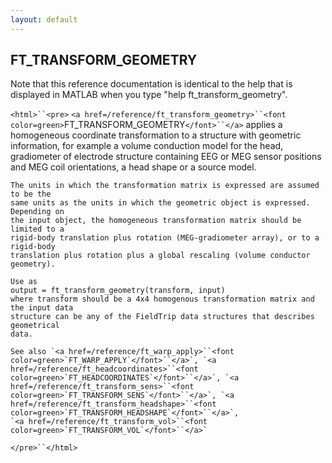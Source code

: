 ```yaml
---
layout: default
---
```


##  FT_TRANSFORM_GEOMETRY

Note that this reference documentation is identical to the help that is displayed in MATLAB when you type "help ft_transform_geometry".

`<html>``<pre>`
    `<a href=/reference/ft_transform_geometry>``<font color=green>`FT_TRANSFORM_GEOMETRY`</font>``</a>` applies a homogeneous coordinate transformation to a
    structure with geometric information, for example a volume conduction model for the
    head, gradiometer of electrode structure containing EEG or MEG sensor positions and
    MEG coil orientations, a head shape or a source model.
 
    The units in which the transformation matrix is expressed are assumed to be the
    same units as the units in which the geometric object is expressed. Depending on
    the input object, the homogeneous transformation matrix should be limited to a
    rigid-body translation plus rotation (MEG-gradiometer array), or to a rigid-body
    translation plus rotation plus a global rescaling (volume conductor geometry).
 
    Use as
    output = ft_transform_geometry(transform, input)
    where transform should be a 4x4 homogenous transformation matrix and the input data
    structure can be any of the FieldTrip data structures that describes geometrical
    data.
 
    See also `<a href=/reference/ft_warp_apply>``<font color=green>`FT_WARP_APPLY`</font>``</a>`, `<a href=/reference/ft_headcoordinates>``<font color=green>`FT_HEADCOORDINATES`</font>``</a>`, `<a href=/reference/ft_transform_sens>``<font color=green>`FT_TRANSFORM_SENS`</font>``</a>`, `<a href=/reference/ft_transform_headshape>``<font color=green>`FT_TRANSFORM_HEADSHAPE`</font>``</a>`,
    `<a href=/reference/ft_transform_vol>``<font color=green>`FT_TRANSFORM_VOL`</font>``</a>`
`</pre>``</html>`

